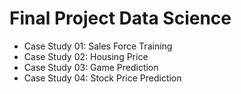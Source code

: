 # Final Project Data Science
 
- Case Study 01: Sales Force Training
- Case Study 02: Housing Price
- Case Study 03: Game Prediction
- Case Study 04: Stock Price Prediction
